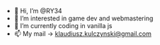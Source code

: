 - 👋 Hi, I’m @RY34
- 👀 I’m interested in game dev and webmastering
- 🌱 I’m currently coding in vanilla js
- 📫 My mail -> klaudiusz.kulczynski@gmail.com

<!---
RY34/RY34 is a ✨ special ✨ repository because its `README.md` (this file) appears on your GitHub profile.
You can click the Preview link to take a look at your changes.
--->
